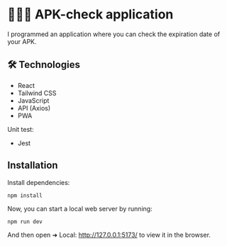 # 🚗🧑‍🔧 APK-check application

I programmed an application where you can check the expiration date of your APK. 

## 🛠️ Technologies

- React
- Tailwind CSS
- JavaScript
- API (Axios)
- PWA
  
Unit test:
- Jest

## Installation

Install dependencies:

```
npm install
```

Now, you can start a local web server by running:

```
npm run dev
```

And then open  ➜ Local: http://127.0.0.1:5173/ to view it in the browser.
